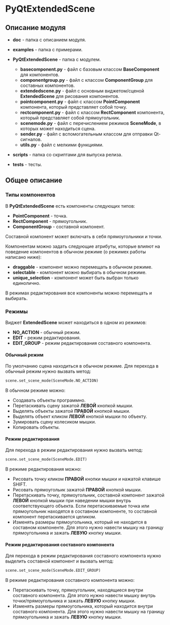 # PyQtExtendedScene

## Описание модуля

* **doc** - папка с описанием модуля.
* **examples** - папка с примерами.

* **PyQtExtendedScene** - папка с модулем.
    * **basecomponent.py** - файл с базовым классом **BaseComponent** для компонентов.
    * **componentgroup.py** - файл с классом **ComponentGroup** для составных компонентов.
    * **extendedscene.py** - файл с основным виджетом/сценой **ExtendedScene** для рисования компонентов.
    * **pointcomponent.py** - файл с классом **PointComponent** компонента, который представляет собой точку.
    * **rectcomponent.py** - файл с классом **RectComponent** компонента, который представляет собой прямоугольник.
    * **scenemode.py** - файл с перечислением режимов **SceneMode**, в которых может находиться сцена.
    * **sender.py** - файл с вспомогательным классом для отправки Qt-сигналов. 
    * **utils.py** - файл с мелкими функциями.
* **scripts** - папка со скриптами для выпуска релиза.
* **tests** - тесты.

## Общее описание
### Типы компонентов
В **PyQtExtendedScene** есть компоненты следующих типов:
* **PointComponent** - точка.
* **RectComponent** - прямоугольник.
* **ComponentGroup** - составной компонент.

Составной компонент может включать в себя прямоугольники и точки.

Компонентам можно задать следующие атрибуты, которые влияют на поведение компонентов в обычном режиме (о режимех работы написано ниже):

* **draggable** - компонент можно перемещать в обычном режиме.
* **selectable** - компонент можно выбирать в обычном режиме.
* **unique_selection** - компонент может быть выбран только единолично.

В режимах редактирования все компоненты можно перемещать и выбирать.

### Режимы
Виджет **ExtendedScene** может находиться в одном из режимов:
* **NO_ACTION** - обычный режим.
* **EDIT** - режим редактирования.
* **EDIT_GROUP** - режим редактирования составного компонента.

#### Обычный режим
По умолчанию сцена находиться в обычном режиме. Для перехода в обычный режим нужно вызвать метод:

```python
scene.set_scene_mode(SceneMode.NO_ACTION)
```

В обычном режиме можно:
* Создавать объекты программно.
* Перетаскивать сцену зажатой **ЛЕВОЙ** кнопкой мышки.
* Выделять объекты зажатой **ПРАВОЙ** кнопкой мышки.
* Выделять объект кликом **ЛЕВОЙ** кнопкой мышки по объекту.
* Зумировать сцену колесиком мышки.
* Копировать объекты.

#### Режим редактирования
Для перехода в режим редактирования нужно вызвать метод:

```python
scene.set_scene_mode(SceneMode.EDIT)
```

В режиме редактирования можно:
* Рисовать точку кликом **ПРАВОЙ** кнопки мышки и нажатой клавише SHIFT.
* Рисовать прямоугольик зажатой **ПРАВОЙ** кнопкой мышки.
* Перетаскивать точку, прямоугольник, составной компонент зажатой **ЛЕВОЙ** кнопкой мышки при наведении мышки внутрь соответствующего объекта. Если перетаскиваемые точка или прямоугольник находятся в составном компоненте, то составной компонент перетаскивается целиком.
* Изменять размеры прямоугольника, который не находится в составном компоненте. Для этого нужно навести мышку на границу прямоугольника и зажать **ЛЕВУЮ** кнопку мышки.

#### Режим редактирования составного компонента

Для перехода в режим редактирования составного компонента нужно выделить составной компонент и вызвать метод:

```python
scene.set_scene_mode(SceneMode.EDIT_GROUP)
```

В режиме редактирования составного компонента можно:

* Перетаскивать точку, прямоугольник, находящиеся внутри составного компонента. Для этого нужно навести мышку внутрь точки/прямоугольника и зажать **ЛЕВУЮ** кнопку мышки.
* Изменять размеры прямоугольника, который находится внутри составного компонента. Для этого нужно навести мышку на границу прямоугольника и зажать **ЛЕВУЮ** кнопку мышки.